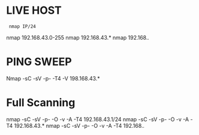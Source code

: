 # LIVE HOST

     nmap IP/24
   nmap 192.168.43.0-255
   nmap 192.168.43.*
   nmap 192.168.*.*


 # PING SWEEP 

   Nmap -sC -sV -p- -T4 -V 198.168.43.*

# Full Scanning

   nmap -sC -sV -p- -O -v -A -T4 192.168.43.1/24
   nmap -sC -sV -p- -O -v -A -T4 192.168.43.*
   nmap -sC -sV -p- -O -v -A -T4 192.168.*.*
   

   
